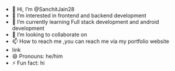 - 👋 Hi, I’m @SanchitJain28
- 👀 I’m interested in frontend and backend development 
- 🌱 I’m currently learning Full stack development and android development 
- 💞️ I’m looking to collaborate on 
- 📫 How to reach me ,you can reach me via my portfolio website
- link 
- 😄 Pronouns: he/him
- ⚡ Fun fact: hi

<!---
SanchitJain28/SanchitJain28 is a ✨ special ✨ repository because its `README.md` (this file) appears on your GitHub profile.
You can click the Preview link to take a look at your changes.
--->
